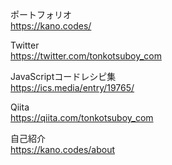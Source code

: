 ポートフォリオ<br>
https://kano.codes/

Twitter<br>
https://twitter.com/tonkotsuboy_com

JavaScriptコードレシピ集<br>
https://ics.media/entry/19765/

Qiita<br>
https://qiita.com/tonkotsuboy_com

自己紹介<br>
https://kano.codes/about

<!--
**tonkotsuboy/tonkotsuboy** is a ✨ _special_ ✨ repository because its `README.md` (this file) appears on your GitHub profile.

Here are some ideas to get you started:

- 🔭 I’m currently working on ...
- 🌱 I’m currently learning ...
- 👯 I’m looking to collaborate on ...
- 🤔 I’m looking for help with ...
- 💬 Ask me about ...
- 📫 How to reach me: ...
- 😄 Pronouns: ...
- ⚡ Fun fact: ...
-->
